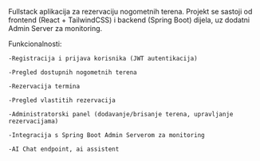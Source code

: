 Fullstack aplikacija za rezervaciju nogometnih terena.
Projekt se sastoji od frontend (React + TailwindCSS) i backend (Spring Boot) dijela, uz dodatni Admin Server za monitoring.

Funkcionalnosti:
	
 	-Registracija i prijava korisnika (JWT autentikacija)
 
	-Pregled dostupnih nogometnih terena
 
 	-Rezervacija termina
  
  	-Pregled vlastitih rezervacija
   
   	-Administratorski panel (dodavanje/brisanje terena, upravljanje rezervacijama)
	
	-Integracija s Spring Boot Admin Serverom za monitoring
 
 	-AI Chat endpoint, ai assistent

